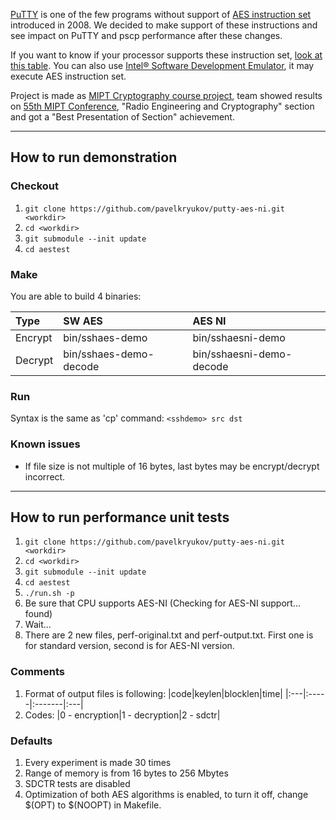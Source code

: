 [PuTTY](http://www.putty.org/) is one of the few programs without support of [AES instruction set](http://en.wikipedia.org/wiki/AES_instruction_set) introduced in 2008. We decided to make support of these instructions and see impact on PuTTY and pscp performance after these changes.

If you want to know if your processor supports these instruction set, [look at this table](http://ark.intel.com/search/advanced?AESTech=true). You can also use [Intel® Software Development Emulator](http://software.intel.com/en-us/articles/intel-software-development-emulator), it may execute AES instruction set.

Project is made as [MIPT Cryptography course project](http://radio.fizteh.ru/infsec/), team showed results on [55th MIPT Conference](http://conf55.mipt.ru/info/main/), "Radio Engineering and Cryptography" section and got a "Best Presentation of Section" achievement.

----
## How to run demonstration

### Checkout

  1. `git clone https://github.com/pavelkryukov/putty-aes-ni.git <workdir>`
  1. `cd <workdir>`
  1. `git submodule --init update`
  1. `cd aestest`

### Make

You are able to build 4 binaries:

| Type | SW AES | AES NI |
|:-|:-------|:-------|
| Encrypt | bin/sshaes-demo | bin/sshaesni-demo |
| Decrypt | bin/sshaes-demo-decode | bin/sshaesni-demo-decode |

### Run

Syntax is the same as 'cp' command:
`<sshdemo> src dst`

### Known issues
  * If file size is not multiple of 16 bytes, last bytes may be encrypt/decrypt incorrect.

---
## How to run performance unit tests

  1. `git clone https://github.com/pavelkryukov/putty-aes-ni.git <workdir>`
  1. `cd <workdir>`
  1. `git submodule --init update`
  1. `cd aestest`
  1. `./run.sh -p`
  1. Be sure that CPU supports AES-NI (Checking for AES-NI support... found)
  1. Wait...
  1. There are 2 new files, perf-original.txt and perf-output.txt. First one is for standard version, second is for AES-NI version.

### Comments

  1. Format of output files is following: |code|keylen|blocklen|time|
|:---|:-----|:-------|:---|
  1. Codes: |0 - encryption|1 - decryption|2 - sdctr|


### Defaults 
  1. Every experiment is made 30 times
  1. Range of memory is from 16 bytes to 256 Mbytes
  1. SDCTR tests are disabled
  1. Optimization of both AES algorithms is enabled, to turn it off, change $(OPT) to $(NOOPT) in Makefile.
